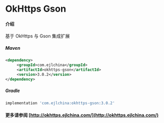 # OkHttps Gson

#### 介绍

基于 OkHttps 与 Gson 集成扩展


##### Maven

```xml
<dependency>
     <groupId>com.ejlchina</groupId>
     <artifactId>okhttps-gson</artifactId>
     <version>3.0.2</version>
</dependency>
```

##### Gradle

```groovy
implementation 'com.ejlchina:okhttps-gson:3.0.2'
```

#### 更多请参阅 [http://okhttps.ejlchina.com/](http://okhttps.ejlchina.com/)
